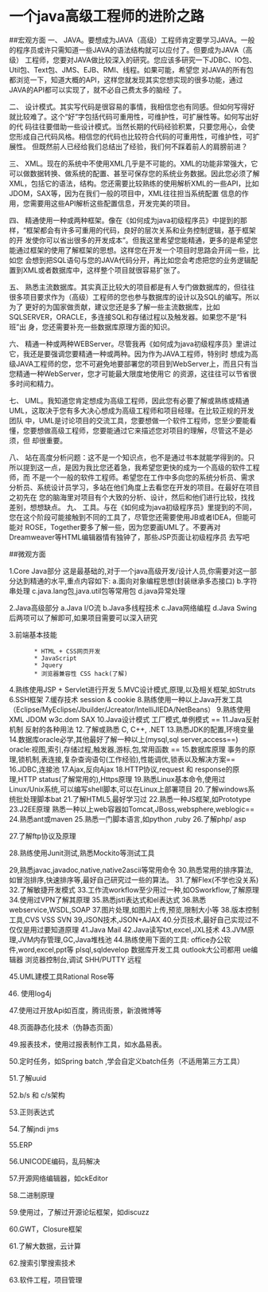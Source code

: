 # 一个java高级工程师的进阶之路
##宏观方面
一、 JAVA。要想成为JAVA（高级）工程师肯定要学习JAVA。一般的程序员或许只需知道一些JAVA的语法结构就可以应付了。但要成为JAVA（高级） 工程师，您要对JAVA做比较深入的研究。您应该多研究一下JDBC、IO包、Util包、Text包、JMS、EJB、RMI、线程。如果可能，希望您 对JAVA的所有包都浏览一下，知道大概的API，这样您就发现其实您想实现的很多功能，通过JAVA的API都可以实现了，就不必自己费太多的脑经 了。 

二、 设计模式。其实写代码是很容易的事情，我相信您也有同感。但如何写得好就比较难了。这个“好”字包括代码可重用性，可维护性，可扩展性等。如何写出好的代 码往往要借助一些设计模式。当然长期的代码经验积累，只要您用心，会使您形成自己代码风格。相信您的代码也比较符合代码的可重用性，可维护性，可扩展性。 但既然前人已经给我们总结出了经验，我们何不踩着前人的肩膀前进？ 

三、 XML。现在的系统中不使用XML几乎是不可能的。XML的功能非常强大，它可以做数据转换、做系统的配置、甚至可保存您的系统业务数据。因此您必须了解 XML，包括它的语法，结构。您还需要比较熟练的使用解析XML的一些API，比如JDOM，SAX等，因为在我们一般的项目中，XML往往担当系统配置 信息的作用，您需要用这些API解析这些配置信息，开发完美的项目。 

四、 精通使用一种或两种框架。像在《如何成为java初级程序员》中提到的那样，“框架都会有许多可重用的代码，良好的层次关系和业务控制逻辑，基于框架的开 发使你可以省出很多的开发成本”。但我这里希望您能精通，更多的是希望您能通过框架的使用了解框架的思想。这样您在开发一个项目时思路会开阔一些，比如您 会想到把SQL语句与您的JAVA代码分开，再比如您会考虑把您的业务逻辑配置到XML或者数据库中，这样整个项目就很容易扩张了。 

 


五、 熟悉主流数据库。其实真正比较大的项目都是有人专门做数据库的，但往往很多项目要求作为（高级）工程师的您也参与数据库的设计以及SQL的编写。所以为了 更好的为国家做贡献，建议您还是多了解一些主流数据库，比如SQLSERVER，ORACLE，多连接SQL和存储过程以及触发器。如果您不是“科班”出 身，您还需要补充一些数据库原理方面的知识。 


六、 精通一种或两种WEBServer。尽管我再《如何成为java初级程序员》里讲过它，我还是要强调您要精通一种或两种。因为作为JAVA工程师，特别时 想成为高级JAVA工程师的您，您不可避免地要部署您的项目到WebServer上，而且只有当您精通一种WebServer，您才可能最大限度地使用它 的资源，这往往可以节省很多时间和精力。 


七、 UML。我知道您肯定想成为高级工程师，因此您有必要了解或熟练或精通UML，这取决于您有多大决心想成为高级工程师和项目经理。在比较正规的开发团队 中，UML是讨论项目的交流工具，您要想做一个软件工程师，您至少要能看懂，您要想做高级工程师，您要能通过它来描述您对项目的理解，尽管这不是必须，但 却很重要。 


八、 站在高度分析问题：这不是一个知识点，也不是通过书本就能学得到的。只所以提到这一点，是因为我比您还着急，我希望您更快的成为一个高级的软件工程师，而 不是一个一般的软件工程师。希望您在工作中多向您的系统分析员、需求分析员、系统设计员学习，多站在他们角度上去看您在开发的项目。在最好在项目之初先在 您的脑海里对项目有个大致的分析、设计，然后和他们进行比较，找找差别，想想缺点。 
九、 工具。与在《如何成为java初级程序员》里提到的不同，您在这个阶段可能接触到不同的工具了，尽管您还需要使用JB或者IDEA，但能可能对 ROSE，Together要多了解一些，因为您要画UML了。不要再对Dreamweaver等HTML编辑器情有独钟了，那些JSP页面让初级程序员 去写吧

 

##微观方面

1.Core Java部分
              这是最基础的,对于一个java高级开发/设计人员,你需要对这一部分达到精通的水平,重点内容如下:
            a.面向对象编程思想(封装继承多态接口)
            b.字符串处理
            c.java.lang包,java.util包等常用包
            d.java异常处理

2.Java高级部分
       a.Java I/O流
       b.Java多线程技术
       c.Java网络编程
       d.Java Swing
          后两项可以了解即可,如果项目需要可以深入研究

3.前端基本技能

           * HTML + CSS网页开发
           * JavaScript
           * Jquery
           * 浏览器兼容性 CSS hack(了解)
4.熟练使用JSP + Servlet进行开发
5.MVC设计模式,原理,以及相关框架,如Struts
6.SSH框架
7.缓存技术 session & cookie
8.熟练使用一种以上Java开发工具（Eclipse/MyEclipse/Jbuilder/Jcreator/IntelliJIEDA/NetBeans）
9.熟练使用XML
      JDOM w3c.dom SAX
10.Java设计模式
      工厂模式,单例模式 ==
11.Java反射机制
      反射的各种用法
12.了解或熟悉 C, C++, .NET
13.熟悉JDK的配置,环境变量
14.数据库oracle必学,其他最好了解一种以上(mysql,sql server,access==)
           oracle:视图,索引,存储过程,触发器,游标,包,常用函数 ==
15.数据库原理
         事务的原理,锁机制,表连接,复杂查询语句(工作经验),性能调优,锁表以及解决方案==
16.JDBC,连接池
17.Ajax,反向Ajax
18.HTTP协议,request 和 response的原理,HTTP status(了解常用的),Https原理
19.熟悉Linux基本命令,使用过Linux/Unix系统,可以编写shell脚本,可以在Linux上部署项目
20.了解windows系统批处理脚本bat
21.了解HTML5,最好学习过
22.熟悉一种JS框架,如Prototype
23.J2EE原理 熟悉一种以上web容器如Tomcat,JBoss,websphere,weblogic==
24.熟悉ant或maven
25.熟悉一门脚本语言,如python ,ruby
26.了解php/ asp

27.了解ftp协议及原理

28.熟练使用Junit测试,熟悉Mockito等测试工具

29,熟悉javac,javadoc,native,native2ascii等常用命令
30.熟悉常用的排序算法,如冒泡排序,快速排序等,最好自己研究过一些的算法。
31.了解Flex(不学也没关系)
32.了解敏捷开发模式
33.工作流workflow至少用过一种,如OSworkflow,了解原理
34.使用过VPN了解其原理
35.熟悉jstl表达式和el表达式
36.熟悉webservice,WSDL,SOAP
37.图片处理,如图片上传,预览,限制大小等
38.版本控制工具,CVS VSS SVN
39,JSON技术,JSON+AJAX
40.分页技术,最好自己实现过不仅仅是用过要知道原理
41.Java Mail
42.Java读写txt,excel,JXL技术
43.JVM原理,JVM内存管理,GC,Java堆栈池
44.熟练使用下面的工具:
        office办公软件,word,excel,ppt等
        plsql,sqldevelop 数据库开发工具
        outlook大公司都用
        ue编辑器
        浏览器控制台,调试
        SHH/PUTTY 远程

45.UML建模工具Rational Rose等

46. 使用log4j

47.使用过开放Api如百度，腾讯街景，新浪微博等

48.页面静态化技术（伪静态页面）

49.报表技术，使用过报表制作工具，如水晶易表。

50.定时任务，如Spring batch ,学会自定义batch任务（不适用第三方工具）

51.了解uuid

52.b/s 和 c/s架构

53.正则表达式

54.了解jndi jms

55.ERP

56.UNICODE编码，乱码解决

57.开源网络编辑器，如ckEditor

58.二进制原理

59.使用过，了解过开源论坛框架，如discuzz

60.GWT，Closure框架

61.了解大数据，云计算

62.搜索引擎搜索技术

63.软件工程，项目管理






